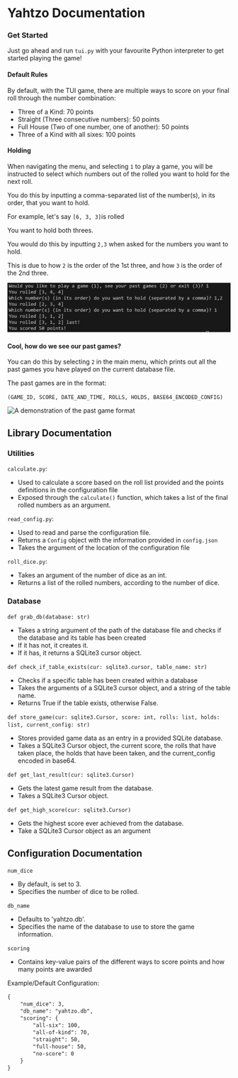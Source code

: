# Yahtzo Documentation

### Get Started
Just go ahead and run `tui.py` with your favourite Python interpreter to get started playing the game!

#### Default Rules
By default, with the TUI game, there are multiple ways to score on your final roll through the number combination:

* Three of a Kind: 70 points
* Straight (Three consecutive numbers): 50 points
* Full House (Two of one number, one of another): 50 points
* Three of a Kind with all sixes: 100 points

#### Holding
When navigating the menu, and selecting `1` to play a game, you will be instructed to select which numbers out of the rolled you want to hold for the next roll.

You do this by inputting a comma-separated list of the number(s), in its order, that you want to hold.

For example, let's say `[6, 3, 3]`is rolled

You want to hold both threes.

You would do this by inputting `2,3` when asked for the numbers you want to hold.

This is due to how `2` is the order of the 1st three, and how `3` is the order of the 2nd three.

![Real game example of holding](docs/holding.png)

#### Cool, how do we see our past games?
You can do this by selecting `2` in the main menu, which prints out all the past games you have played on the current database file.

The past games are in the format:

```(GAME_ID, SCORE, DATE_AND_TIME, ROLLS, HOLDS, BASE64_ENCODED_CONFIG)```

![A demonstration of the past game format](docs/past_game_example.png)

## Library Documentation
### Utilities
`calculate.py`:
* Used to calculate a score based on the roll list provided and the points definitions in the configuration file
* Exposed through the `calculate()` function, which takes a list of the final rolled numbers as an argument.

`read_config.py`:
* Used to read and parse the configuration file.
* Returns a `Config` object with the information provided in `config.json`
* Takes the argument of the location of the configuration file

`roll_dice.py`:
* Takes an argument of the number of dice as an int.
* Returns a list of the rolled numbers, according to the number of dice.

### Database
`def grab_db(database: str)`
* Takes a string argument of the path of the database file and checks if the database and its table has been created
* If it has not, it creates it.
* If it has, it returns a SQLite3 cursor object.

`def check_if_table_exists(cur: sqlite3.cursor, table_name: str)`
* Checks if a specific table has been created within a database
* Takes the arguments of a SQLite3 cursor object, and a string of the table name.
* Returns True if the table exists, otherwise False.

`def store_game(cur: sqlite3.Cursor, score: int, rolls: list, holds: list, current_config: str)`
* Stores provided game data as an entry in a provided SQLite database.
* Takes a SQLite3 Cursor object, the current score, the rolls that have taken place, the holds that have been taken, and the current_config encoded in base64.

`def get_last_result(cur: sqlite3.Cursor)`
* Gets the latest game result from the database.
* Takes a SQLite3 Cursor object.

`def get_high_score(cur: sqlite3.Cursor)`
* Gets the highest score ever achieved from the database.
* Take a SQLite3 Cursor object as an argument

## Configuration Documentation

`num_dice`
* By default, is set to 3.
* Specifies the number of dice to be rolled.

`db_name`
* Defaults to 'yahtzo.db'.
* Specifies the name of the database to use to store the game information.

`scoring`
* Contains key-value pairs of the different ways to score points and how many points are awarded

Example/Default Configuration:
```
{
    "num_dice": 3,
    "db_name": "yahtzo.db",
    "scoring": {
        "all-six": 100,
        "all-of-kind": 70,
        "straight": 50,
        "full-house": 50,
        "no-score": 0
    }
}
```
